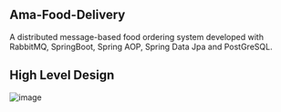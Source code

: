 ## Ama-Food-Delivery

A distributed message-based food ordering system developed with RabbitMQ, SpringBoot, Spring AOP, Spring Data Jpa and PostGreSQL.

## High Level Design 

![image](https://github.com/coding-nomadic/Ama-Food-Delivery/assets/8009104/cdfe86f1-3c3c-4fcc-a208-f17aeb8ddff0)



